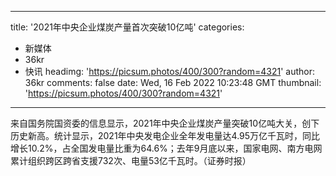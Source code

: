 
---
title: '2021年中央企业煤炭产量首次突破10亿吨'
categories: 
 - 新媒体
 - 36kr
 - 快讯
headimg: 'https://picsum.photos/400/300?random=4321'
author: 36kr
comments: false
date: Wed, 16 Feb 2022 10:23:48 GMT
thumbnail: 'https://picsum.photos/400/300?random=4321'
---

<div>   
来自国务院国资委的信息显示，2021年中央企业煤炭产量突破10亿吨大关，创下历史新高。统计显示，2021年中央发电企业全年发电量达4.95万亿千瓦时，同比增长10.2%，占全国发电量比重为64.6%；去年9月底以来，国家电网、南方电网累计组织跨区跨省支援732次、电量53亿千瓦时。（证券时报）  
</div>
            